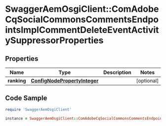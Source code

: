 # SwaggerAemOsgiClient::ComAdobeCqSocialCommonsCommentsEndpointsImplCommentDeleteEventActivitySuppressorProperties

## Properties

Name | Type | Description | Notes
------------ | ------------- | ------------- | -------------
**ranking** | [**ConfigNodePropertyInteger**](ConfigNodePropertyInteger.md) |  | [optional] 

## Code Sample

```ruby
require 'SwaggerAemOsgiClient'

instance = SwaggerAemOsgiClient::ComAdobeCqSocialCommonsCommentsEndpointsImplCommentDeleteEventActivitySuppressorProperties.new(ranking: null)
```


